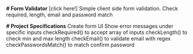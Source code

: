 **# Form Validator**
[click here!]
Simple client side form validation. Check required, length, email and password match

**# Project Specifications**
Create form UI
Show error messages under specific inputs
checkRequired() to accept array of inputs
checkLength() to check min and max length
checkEmail() to validate email with regex
checkPasswordsMatch() to match confirm password
